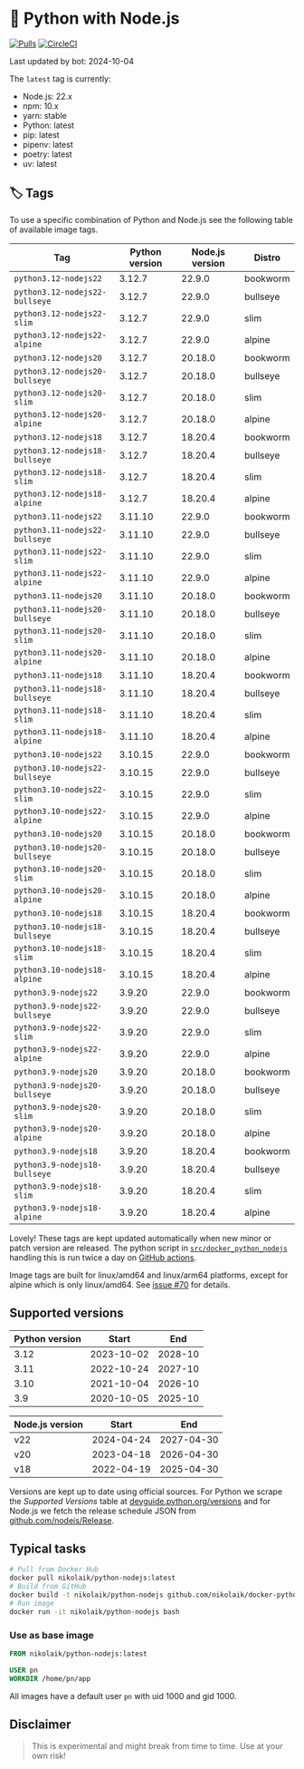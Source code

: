 # 🐳 Python with Node.js

[![Pulls](https://img.shields.io/docker/pulls/nikolaik/python-nodejs.svg?style=flat-square)](https://hub.docker.com/r/nikolaik/python-nodejs/)
[![CircleCI](https://img.shields.io/circleci/project/github/nikolaik/docker-python-nodejs.svg?style=flat-square)](https://circleci.com/gh/nikolaik/docker-python-nodejs)

Last updated by bot: 2024-10-04

The `latest` tag is currently:

- Node.js: 22.x
- npm: 10.x
- yarn: stable
- Python: latest
- pip: latest
- pipenv: latest
- poetry: latest
- uv: latest

## 🏷 Tags

To use a specific combination of Python and Node.js see the following table of available image tags.

<!-- TAGS_START -->

Tag | Python version | Node.js version | Distro
--- | --- | --- | ---
`python3.12-nodejs22` | 3.12.7 | 22.9.0 | bookworm
`python3.12-nodejs22-bullseye` | 3.12.7 | 22.9.0 | bullseye
`python3.12-nodejs22-slim` | 3.12.7 | 22.9.0 | slim
`python3.12-nodejs22-alpine` | 3.12.7 | 22.9.0 | alpine
`python3.12-nodejs20` | 3.12.7 | 20.18.0 | bookworm
`python3.12-nodejs20-bullseye` | 3.12.7 | 20.18.0 | bullseye
`python3.12-nodejs20-slim` | 3.12.7 | 20.18.0 | slim
`python3.12-nodejs20-alpine` | 3.12.7 | 20.18.0 | alpine
`python3.12-nodejs18` | 3.12.7 | 18.20.4 | bookworm
`python3.12-nodejs18-bullseye` | 3.12.7 | 18.20.4 | bullseye
`python3.12-nodejs18-slim` | 3.12.7 | 18.20.4 | slim
`python3.12-nodejs18-alpine` | 3.12.7 | 18.20.4 | alpine
`python3.11-nodejs22` | 3.11.10 | 22.9.0 | bookworm
`python3.11-nodejs22-bullseye` | 3.11.10 | 22.9.0 | bullseye
`python3.11-nodejs22-slim` | 3.11.10 | 22.9.0 | slim
`python3.11-nodejs22-alpine` | 3.11.10 | 22.9.0 | alpine
`python3.11-nodejs20` | 3.11.10 | 20.18.0 | bookworm
`python3.11-nodejs20-bullseye` | 3.11.10 | 20.18.0 | bullseye
`python3.11-nodejs20-slim` | 3.11.10 | 20.18.0 | slim
`python3.11-nodejs20-alpine` | 3.11.10 | 20.18.0 | alpine
`python3.11-nodejs18` | 3.11.10 | 18.20.4 | bookworm
`python3.11-nodejs18-bullseye` | 3.11.10 | 18.20.4 | bullseye
`python3.11-nodejs18-slim` | 3.11.10 | 18.20.4 | slim
`python3.11-nodejs18-alpine` | 3.11.10 | 18.20.4 | alpine
`python3.10-nodejs22` | 3.10.15 | 22.9.0 | bookworm
`python3.10-nodejs22-bullseye` | 3.10.15 | 22.9.0 | bullseye
`python3.10-nodejs22-slim` | 3.10.15 | 22.9.0 | slim
`python3.10-nodejs22-alpine` | 3.10.15 | 22.9.0 | alpine
`python3.10-nodejs20` | 3.10.15 | 20.18.0 | bookworm
`python3.10-nodejs20-bullseye` | 3.10.15 | 20.18.0 | bullseye
`python3.10-nodejs20-slim` | 3.10.15 | 20.18.0 | slim
`python3.10-nodejs20-alpine` | 3.10.15 | 20.18.0 | alpine
`python3.10-nodejs18` | 3.10.15 | 18.20.4 | bookworm
`python3.10-nodejs18-bullseye` | 3.10.15 | 18.20.4 | bullseye
`python3.10-nodejs18-slim` | 3.10.15 | 18.20.4 | slim
`python3.10-nodejs18-alpine` | 3.10.15 | 18.20.4 | alpine
`python3.9-nodejs22` | 3.9.20 | 22.9.0 | bookworm
`python3.9-nodejs22-bullseye` | 3.9.20 | 22.9.0 | bullseye
`python3.9-nodejs22-slim` | 3.9.20 | 22.9.0 | slim
`python3.9-nodejs22-alpine` | 3.9.20 | 22.9.0 | alpine
`python3.9-nodejs20` | 3.9.20 | 20.18.0 | bookworm
`python3.9-nodejs20-bullseye` | 3.9.20 | 20.18.0 | bullseye
`python3.9-nodejs20-slim` | 3.9.20 | 20.18.0 | slim
`python3.9-nodejs20-alpine` | 3.9.20 | 20.18.0 | alpine
`python3.9-nodejs18` | 3.9.20 | 18.20.4 | bookworm
`python3.9-nodejs18-bullseye` | 3.9.20 | 18.20.4 | bullseye
`python3.9-nodejs18-slim` | 3.9.20 | 18.20.4 | slim
`python3.9-nodejs18-alpine` | 3.9.20 | 18.20.4 | alpine

<!-- TAGS_END -->

Lovely! These tags are kept updated automatically when new minor or patch version are released. The python script in [`src/docker_python_nodejs`](./src/docker_python_nodejs/) handling this is run twice a day on [GitHub actions](https://github.com/nikolaik/docker-python-nodejs/actions).

Image tags are built for linux/amd64 and linux/arm64 platforms, except for alpine which is only linux/amd64. See [issue #70](https://github.com/nikolaik/docker-python-nodejs/issues/70) for details.

## Supported versions

<!-- SUPPORTED_VERSIONS_START -->

Python version | Start | End
--- | --- | ---
3.12 | 2023-10-02 | 2028-10
3.11 | 2022-10-24 | 2027-10
3.10 | 2021-10-04 | 2026-10
3.9 | 2020-10-05 | 2025-10

Node.js version | Start | End
--- | --- | ---
v22 | 2024-04-24 | 2027-04-30
v20 | 2023-04-18 | 2026-04-30
v18 | 2022-04-19 | 2025-04-30

<!-- SUPPORTED_VERSIONS_END -->

Versions are kept up to date using official sources. For Python we scrape the _Supported Versions_ table at [devguide.python.org/versions](https://devguide.python.org/versions/#supported-versions) and for Node.js we fetch the release schedule JSON from [github.com/nodejs/Release](https://github.com/nodejs/Release/blob/main/schedule.json).

## Typical tasks

```bash
# Pull from Docker Hub
docker pull nikolaik/python-nodejs:latest
# Build from GitHub
docker build -t nikolaik/python-nodejs github.com/nikolaik/docker-python-nodejs
# Run image
docker run -it nikolaik/python-nodejs bash
```

### Use as base image

```Dockerfile
FROM nikolaik/python-nodejs:latest

USER pn
WORKDIR /home/pn/app
```

All images have a default user `pn` with uid 1000 and gid 1000.

## Disclaimer

> This is experimental and might break from time to time. Use at your own risk!
